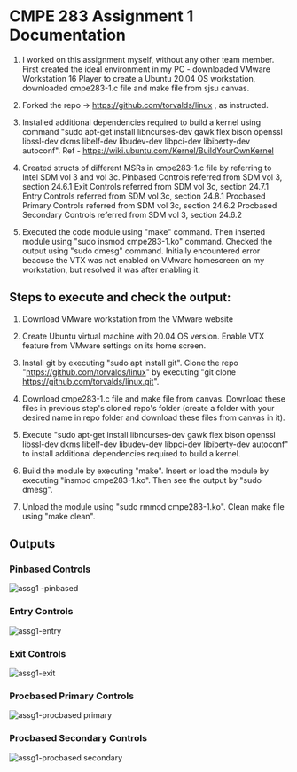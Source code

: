 # CMPE 283 Assignment 1 Documentation

1. I worked on this assignment myself, without any other team member. First created the ideal environment in my PC - downloaded VMware Workstation 16 Player to create a Ubuntu 20.04 OS workstation, downloaded cmpe283-1.c file and make file from sjsu canvas. 

2. Forked the repo -> https://github.com/torvalds/linux , as instructed. 

3. Installed additional dependencies required to build a kernel using command "sudo apt-get install libncurses-dev gawk flex bison openssl libssl-dev dkms libelf-dev libudev-dev libpci-dev libiberty-dev autoconf". Ref - https://wiki.ubuntu.com/Kernel/BuildYourOwnKernel

4. Created structs of different MSRs in cmpe283-1.c file by referring to Intel SDM vol 3 and vol 3c. 
   Pinbased Controls referred from SDM vol 3, section 24.6.1
   Exit Controls referred from SDM vol 3c, section 24.7.1
   Entry Controls referred from SDM vol 3c, section 24.8.1
   Procbased Primary Controls referred from SDM vol 3c, section 24.6.2
   Procbased Secondary Controls referred from SDM vol 3, section 24.6.2
   
5. Executed the code module using "make" command. Then inserted module using "sudo insmod cmpe283-1.ko" command. Checked the output using "sudo dmesg" command.
   Initially encountered error beacuse the VTX was not enabled on VMware homescreen on my workstation, but resolved it was after enabling it.

## Steps to execute and check the output:

1. Download VMware workstation from the VMware website

2. Create Ubuntu virtual machine with 20.04 OS version. Enable VTX feature from VMware settings on its home screen.

3. Install git by executing "sudo apt install git". Clone the repo "https://github.com/torvalds/linux" by executing "git clone https://github.com/torvalds/linux.git".

4. Download cmpe283-1.c file and make file from canvas. Download these files in previous step's cloned repo's folder (create a folder with your desired name in repo folder and download these files from canvas in it).

5. Execute "sudo apt-get install libncurses-dev gawk flex bison openssl libssl-dev dkms libelf-dev libudev-dev libpci-dev libiberty-dev autoconf" to install additional dependencies required to build a kernel. 

6. Build the module by executing "make". Insert or load the module by executing "insmod cmpe283-1.ko". Then see the output by "sudo dmesg". 

7. Unload the module using "sudo rmmod cmpe283-1.ko". Clean make file using "make clean". 

## Outputs 

### Pinbased Controls
![assg1 -pinbased](https://user-images.githubusercontent.com/89545745/200206798-a65f99e5-d005-420c-bb09-5215e5e5d35c.png)

### Entry Controls
![assg1-entry](https://user-images.githubusercontent.com/89545745/200206897-43f13a1e-da75-40f7-90e3-14dcd4edcae1.png)

### Exit Controls
![assg1-exit](https://user-images.githubusercontent.com/89545745/200206907-3de15918-e27c-499c-8557-d359f45b739a.png)

### Procbased Primary Controls
![assg1-procbased primary](https://user-images.githubusercontent.com/89545745/200206919-077a8735-84d8-4363-bf8d-665e6badbddc.png)

### Procbased Secondary Controls
![assg1-procbased secondary](https://user-images.githubusercontent.com/89545745/200206933-1a59264e-781e-439f-a8ba-5ff0c530eb3d.png)

